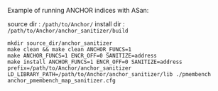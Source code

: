 Example of running ANCHOR indices with ASan:

source dir : `/path/to/Anchor/`
install dir : `/path/to/Anchor/anchor_sanitizer/build`

```
mkdir source_dir/anchor_sanitizer
make clean && make clean ANCHOR_FUNCS=1
make ANCHOR_FUNCS=1 ENCR_OFF=0 SANITIZE=address
make install ANCHOR_FUNCS=1 ENCR_OFF=0 SANITIZE=address prefix=/path/to/Anchor/anchor_sanitizer
LD_LIBRARY_PATH=/path/to/Anchor/anchor_sanitizer/lib ./pmembench anchor_pmembench_map_sanitizer.cfg
```
